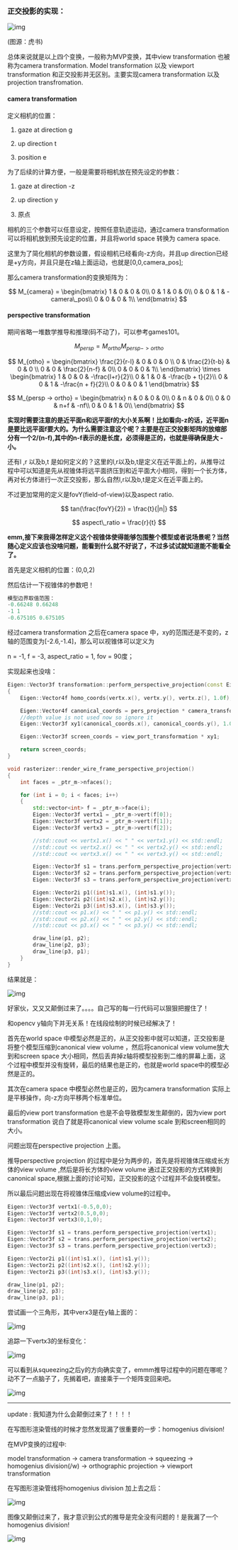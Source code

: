 ### 正交投影的实现：

![img](../img/7.PNG)

(图源：虎书)

总体来说就是以上四个变换，一般称为MVP变换，其中view transformation 也被称为camera transformation. Model transformation 以及 viewport transformation 和正交投影并无区别。主要实现camera transformation 以及 projection transfromation.

#### camera transformation

定义相机的位置：

1. gaze at direction g

2. up direction t

3. position e

为了后续的计算方便，一般是需要将相机放在预先设定的参数：

1. gaze at direction -z

2. up direction y

3. 原点

相机的三个参数可以任意设定，按照任意轨迹运动，通过camera transformation可以将相机放到预先设定的位置，并且将world space 转换为 camera space.

这里为了简化相机的参数设置，假设相机已经看向-z方向，并且up direction已经是+y方向，并且只是在z轴上面运动，也就是[0,0,camera_pos];

那么camera transformation的变换矩阵为：

$$
M_{camera} = 
\begin{bmatrix}
1 & 0 & 0 & 0\\
0 & 1 & 0 & 0\\
0 & 0 & 1 & -camera\_pos\\
0 & 0 & 0 & 1\\
\end{bmatrix}
$$

#### perspective transformation

期间省略一堆数学推导和推理(码不动了)，可以参考games101。

$$
M_{persp} = M_{ortho} M_{persp -> ortho}
$$

$$
M_{otho} =
\begin{bmatrix}
\frac{2}{r-l} & 0 & 0 & 0 \\
0 & \frac{2}{t-b} & 0 & 0 \\
0 & 0 & \frac{2}{n-f} & 0\\
0 & 0 & 0 & 1\\
\end{bmatrix}
\times
\begin{bmatrix}
1 & 0 & 0 & -\frac{l+r}{2}\\
0 & 1 & 0 & -\frac{b + t}{2}\\
0 & 0 & 1 & -\frac{n + f}{2}\\
0 & 0 & 0 & 1 
\end{bmatrix}
$$

$$
M_{persp -> ortho} =
\begin{bmatrix}
n & 0 & 0 & 0\\
0 & n & 0 & 0\\
0 & 0 & n+f & -nf\\
0 & 0 & 1 & 0\\
\end{bmatrix}
$$

**实现时需要注意的是近平面n和远平面f的大小关系啊！比如看向-z的话，近平面n是要比远平面f要大的。为什么需要注意这个呢？主要是在正交投影矩阵的放缩部分有一个2/(n-f),其中的n-f表示的是长度，必须得是正的，也就是得确保是大 - 小。**

还有l ,r 以及b,t 是如何定义的？这里的l,r以及b,t是定义在近平面上的，从推导过程中可以知道是先从视锥体将远平面挤压到和近平面大小相同，得到一个长方体，再对长方体进行一次正交投影，那么自然l,r以及b,t是定义在近平面上的。

不过更加常用的定义是fovY(field-of-view)以及aspect ratio.

$$
tan(\frac{fovY}{2}) = \frac{t}{|n|}
$$

$$
aspect\_ratio = \frac{r}{t}
$$

**emm,接下来我得怎样定义这个视锥体使得能够包围整个模型或者说场景呢？当然随心定义应该也没啥问题，能看到什么就不好说了，不过多试试就知道能不能看全了。**

首先是定义相机的位置：(0,0,2)

然后估计一下视锥体的参数吧！

```cpp
模型边界取值范围：
-0.66248 0.66248
-1 1
-0.675105 0.675105
```

经过camera transformation 之后在camera space 中，xy的范围还是不变的，z轴的范围变为[-2.6,-1.4]，那么可以视锥体可以定义为

n = -1, f = -3, aspect_ratio = 1, fov = 90度；                                                                                                                                                              

实现起来也没啥：

```cpp
Eigen::Vector3f transformation::perform_perspective_projection(const Eigen::Vector3f& vertx)
{
    Eigen::Vector4f homo_coords(vertx.x(), vertx.y(), vertx.z(), 1.0f);

    Eigen::Vector4f canonical_coords = pers_projection * camera_transformation * model_transformation * homo_coor            ds;
    //depth value is not used now so ignore it
    Eigen::Vector3f xy1(canonical_coords.x(), canonical_coords.y(), 1.0f);

    Eigen::Vector3f screen_coords = view_port_transformation * xy1;

    return screen_coords;
}
```

```cpp
void rasterizer::render_wire_frame_perspective_projection()
{
    int faces = _ptr_m->nfaces();

    for (int i = 0; i < faces; i++)
    {
        std::vector<int> f = _ptr_m->face(i);
        Eigen::Vector3f vertx1 = _ptr_m->vert(f[0]);
        Eigen::Vector3f vertx2 = _ptr_m->vert(f[1]);
        Eigen::Vector3f vertx3 = _ptr_m->vert(f[2]);

        //std::cout << vertx1.x() << " " << vertx1.y() << std::endl;
        //std::cout << vertx2.x() << " " << vertx2.y() << std::endl;
        //std::cout << vertx3.x() << " " << vertx3.y() << std::endl;

        Eigen::Vector3f s1 = trans.perform_perspective_projection(vertx1);
        Eigen::Vector3f s2 = trans.perform_perspective_projection(vertx2);
        Eigen::Vector3f s3 = trans.perform_perspective_projection(vertx3);

        Eigen::Vector2i p1((int)s1.x(), (int)s1.y());
        Eigen::Vector2i p2((int)s2.x(), (int)s2.y());
        Eigen::Vector2i p3((int)s3.x(), (int)s3.y());
        //std::cout << p1.x() << " " << p1.y() << std::endl;
        //std::cout << p2.x() << " " << p2.y() << std::endl;
        //std::cout << p3.x() << " " << p3.y() << std::endl;

        draw_line(p1, p2);
        draw_line(p2, p3);
        draw_line(p3, p1);
    }
}
```

结果就是：

![img](../img/8.PNG)

好家伙，又又又颠倒过来了。。。。自己写的每一行代码可以狠狠把握住了！

和opencv y轴向下并无关系！在线段绘制的时候已经解决了！

首先在world space 中模型必然是正的，从正交投影中就可以知道，正交投影是将整个模型压缩到canonical view volume ，然后将canonical view volume放大到和screen space 大小相同，然后丢弃掉z轴将模型投影到二维的屏幕上面，这个过程中模型并没有旋转，最后的结果也是正的，也就是world space中的模型必然是正的。

其次在camera space 中模型必然也是正的，因为camera transformation 实际上是平移操作，向-z方向平移两个标准单位。

最后的view port transformation 也是不会导致模型发生颠倒的，因为view port transformation 说白了就是将canonical view volume scale 到和screen相同的大小。

问题出现在perspective projection 上面。

推导perspective projection 的过程中是分为两步的，首先是将视锥体压缩成长方体的view volume ,然后是将长方体的view volume 通过正交投影的方式转换到canonical space,根据上面的讨论可知，正交投影的这个过程并不会旋转模型。

所以最后问题出现在将视锥体压缩成view volume的过程中。

```cpp
Eigen::Vector3f vertx1(-0.5,0,0);
Eigen::Vector3f vertx2(0.5,0,0);
Eigen::Vector3f vertx3(0,1,0);

Eigen::Vector3f s1 = trans.perform_perspective_projection(vertx1);
Eigen::Vector3f s2 = trans.perform_perspective_projection(vertx2);
Eigen::Vector3f s3 = trans.perform_perspective_projection(vertx3);

Eigen::Vector2i p1((int)s1.x(), (int)s1.y());
Eigen::Vector2i p2((int)s2.x(), (int)s2.y());
Eigen::Vector2i p3((int)s3.x(), (int)s3.y());

draw_line(p1, p2);
draw_line(p2, p3);
draw_line(p3, p1);
```

尝试画一个三角形，其中verx3是在y轴上面的：

![img](../img/9.PNG)

追踪一下vertx3的坐标变化：

![img](../img/10.PNG)

可以看到从squeezing之后y的方向确实变了，emmm推导过程中的问题在哪呢？动不了一点脑子了，先搁着吧，直接乘于一个矩阵变回来吧。

![img](../img/2.gif)

-----

update : 我知道为什么会颠倒过来了！！！！

在写图形渲染管线的时候才忽然发现漏了很重要的一步：homogenius division!

在MVP变换的过程中:

model transformation -> camera transformation -> squeezing -> homogenius division(/w) -> orthographic projection -> viewport transformation

在写图形渲染管线将homogenius division 加上去之后：

![img](../img/12.PNG)

图像又颠倒过来了，我才意识到公式的推导是完全没有问题的！是我漏了一个homogenius division!

![img](../img/3.gif)
